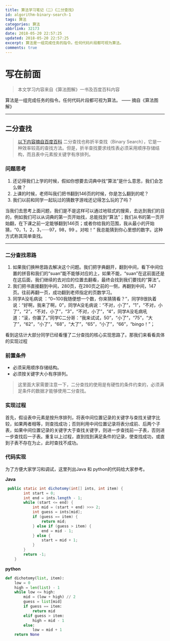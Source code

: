 ```yaml
---
title: 算法学习笔记（二）《二分查找》
id: algorithm-binary-search-1
tags: 算法
categories: 算法
abbrlink: 32173
date: 2018-05-20 22:57:25
updated: 2018-05-20 22:57:25
excerpt: 算法是一组完成任务的指令。任何代码片段都可视为算法。
comments: true
---
```


# 写在前面
>本文学习内容来自《算法图解》一书及百度百科内容


算法是一组完成任务的指令。任何代码片段都可视为算法。  —— 摘自《算法图解》



-------------------

## 二分查找


> [以下内容摘自百度百科](https://baike.baidu.com/item/%E4%BA%8C%E5%88%86%E6%9F%A5%E6%89%BE)
二分查找也称折半查找（Binary Search），它是一种效率较高的查找方法。但是，折半查找要求线性表必须采用顺序存储结构，而且表中元素按关键字有序排列。

### 问题思考

1. 还记得我们上学的时候，假如你想要去词典中找“算法”是什么意思，我们会怎么做？
2. 上课的时候，老师叫我们把书翻到146页的时候，你是怎么翻到的呢？
3. 我们以前和同学一起玩过的猜数字游戏还记得怎么玩的了吗？

当我们去思考上面问题，我们是不是这样可以通过地毯式的搜索，去达到我们的目的，例如我们可以从词典的第一页开始找，总能找到“算法”；我们从书的第一页开始翻，在下课之前一定能够翻到146页；或者你给我的范围，我从最小的开始猜，“0，1，2，3，······97，98，99 。对啦！” 我总能猜到你心里想的数字。这种方式称其简单查找。


----------

### 二分查找思路

1. 如果我们换种思路去解决这个问题。我们把字典翻开，翻到中间，看下中间位置的拼音和我们的“suan”能不能够对应的上，如果不能，“suan”在这前面还是在这后面，我们继续的去对应的位置去翻看，最终会找到我们要找的“算法”。
2. 我们把书直接翻到中间，280页，在280页之前的一侧，再翻到中间，147页。往前再翻一页，成功翻到老师指定的页数学习。
3. 同学A没毛病说 ：“0~100我随便想一个数，你来猜猜看？”，同学B很执着说：“好啊，我来了啊，0”，同学A没毛病说：“不对，小了”，“1”，“不对，小了”，“2”，“不对，小了”，“3”，“不对，小了”，“4”，同学A没毛病吼道：“滚，你赢了。”同学C二分哥：“我来试试，50”，“小了”，“75”，“大了”，“62”，“小了”，“68”，“大了”，“65”，“小了”，“66”，“bingo！”；

看到这估计大部分同学已经看懂了二分查找的核心实现思路了。那我们来看看具体的实现过程

### 前置条件

 - 必须采用顺序存储结构。
 - 必须按关键字大小有序排列。

>这里面大家需要注意一下，二分查找的使用是有硬性的条件约束的，必须满足条件的数据才能够使用二分查找。

### 实现过程
首先，假设表中元素是按升序排列，将表中间位置记录的关键字与查找关键字比较，如果两者相等，则查找成功；否则利用中间位置记录将表分成前、后两个子表，如果中间位置记录的关键字大于查找关键字，则进一步查找前一子表，否则进一步查找后一子表。重复以上过程，直到找到满足条件的记录，使查找成功，或直到子表不存在为止，此时查找不成功。

### 代码实现

为了方便大家学习和调试，这里列出Java 和 python的代码给大家参考。


**Java**
```java
 public static int dichotomy(int[] ints, int item) {
        int start = 0;
        int end = ints.length - 1;
        while (start <= end) {
            int mid = (start + end) >>> 2;
            int guess = ints[mid];
            if (guess == item) {
                return mid;
            } else if (guess > item) {
                end = mid - 1;
            } else {
                start = mid + 1;
            }
        }
        return -1;
    }
```
**python**
```python
def dichotomy(list, item):
    low = 0
    high = len(list) - 1
    while low <= high:
        mid = (low + high) // 2
        guess = list[mid]
        if guess == item:
            return mid
        elif guess > item:
            high = mid - 1
        else:
            low = mid + 1
    return None
```
